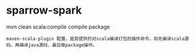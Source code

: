# sparrow-spark

mvn clean scala:compile compile package

```
maven-scala-plugin 配置，是其提供的对scala编译打包的插件命令，将先编译scala源码，再编译java源码，最后做package操作。
```
